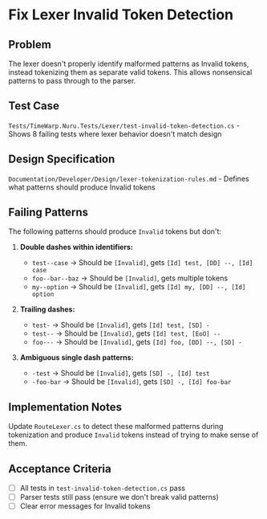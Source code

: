# Fix Lexer Invalid Token Detection

## Problem
The lexer doesn't properly identify malformed patterns as Invalid tokens, instead tokenizing them as separate valid tokens. This allows nonsensical patterns to pass through to the parser.

## Test Case
`Tests/TimeWarp.Nuru.Tests/Lexer/test-invalid-token-detection.cs` - Shows 8 failing tests where lexer behavior doesn't match design

## Design Specification
`Documentation/Developer/Design/lexer-tokenization-rules.md` - Defines what patterns should produce Invalid tokens

## Failing Patterns
The following patterns should produce `Invalid` tokens but don't:

1. **Double dashes within identifiers:**
   - `test--case` → Should be `[Invalid]`, gets `[Id] test, [DD] --, [Id] case`
   - `foo--bar--baz` → Should be `[Invalid]`, gets multiple tokens
   - `my--option` → Should be `[Invalid]`, gets `[Id] my, [DD] --, [Id] option`

2. **Trailing dashes:**
   - `test-` → Should be `[Invalid]`, gets `[Id] test, [SD] -`
   - `test--` → Should be `[Invalid]`, gets `[Id] test, [EoO] --`
   - `foo---` → Should be `[Invalid]`, gets `[Id] foo, [DD] --, [SD] -`

3. **Ambiguous single dash patterns:**
   - `-test` → Should be `[Invalid]`, gets `[SD] -, [Id] test`
   - `-foo-bar` → Should be `[Invalid]`, gets `[SD] -, [Id] foo-bar`

## Implementation Notes
Update `RouteLexer.cs` to detect these malformed patterns during tokenization and produce `Invalid` tokens instead of trying to make sense of them.

## Acceptance Criteria
- [ ] All tests in `test-invalid-token-detection.cs` pass
- [ ] Parser tests still pass (ensure we don't break valid patterns)
- [ ] Clear error messages for Invalid tokens